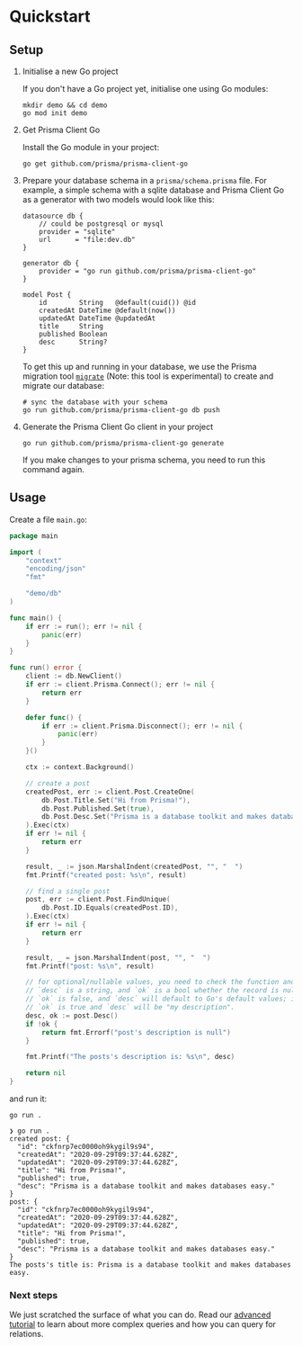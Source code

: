 # Quickstart

## Setup

1) Initialise a new Go project

    If you don't have a Go project yet, initialise one using Go modules:

    ```shell script
    mkdir demo && cd demo
    go mod init demo
    ```

2) Get Prisma Client Go

    Install the Go module in your project:

    ```shell script
    go get github.com/prisma/prisma-client-go
    ```

3) Prepare your database schema in a `prisma/schema.prisma` file. For example, a simple schema with a sqlite database and
    Prisma Client Go as a generator with two models would look like this:

    ```prisma
    datasource db {
        // could be postgresql or mysql
        provider = "sqlite"
        url      = "file:dev.db"
    }

    generator db {
        provider = "go run github.com/prisma/prisma-client-go"
    }

    model Post {
        id        String   @default(cuid()) @id
        createdAt DateTime @default(now())
        updatedAt DateTime @updatedAt
        title     String
        published Boolean
        desc      String?
    }
    ```

    To get this up and running in your database, we use the Prisma migration
    tool [`migrate`](https://www.prisma.io/docs/concepts/components/prisma-migrate) (Note: this tool is experimental) to create and migrate our
    database:

     ```shell script
    # sync the database with your schema
    go run github.com/prisma/prisma-client-go db push
    ```

4) Generate the Prisma Client Go client in your project

    ```shell script
    go run github.com/prisma/prisma-client-go generate
    ```

    If you make changes to your prisma schema, you need to run this command again.

## Usage

Create a file `main.go`:

```go
package main

import (
    "context"
    "encoding/json"
    "fmt"

    "demo/db"
)

func main() {
    if err := run(); err != nil {
        panic(err)
    }
}

func run() error {
    client := db.NewClient()
    if err := client.Prisma.Connect(); err != nil {
        return err
    }

    defer func() {
        if err := client.Prisma.Disconnect(); err != nil {
            panic(err)
        }
    }()

    ctx := context.Background()

    // create a post
    createdPost, err := client.Post.CreateOne(
        db.Post.Title.Set("Hi from Prisma!"),
        db.Post.Published.Set(true),
        db.Post.Desc.Set("Prisma is a database toolkit and makes databases easy."),
    ).Exec(ctx)
    if err != nil {
        return err
    }

    result, _ := json.MarshalIndent(createdPost, "", "  ")
    fmt.Printf("created post: %s\n", result)

    // find a single post
    post, err := client.Post.FindUnique(
        db.Post.ID.Equals(createdPost.ID),
    ).Exec(ctx)
    if err != nil {
        return err
    }

    result, _ = json.MarshalIndent(post, "", "  ")
    fmt.Printf("post: %s\n", result)

    // for optional/nullable values, you need to check the function and create two return values
    // `desc` is a string, and `ok` is a bool whether the record is null or not. If it's null,
    // `ok` is false, and `desc` will default to Go's default values; in this case an empty string (""). Otherwise,
    // `ok` is true and `desc` will be "my description".
    desc, ok := post.Desc()
    if !ok {
        return fmt.Errorf("post's description is null")
    }

    fmt.Printf("The posts's description is: %s\n", desc)

    return nil
}
```

and run it:

```shell script
go run .
```

```
❯ go run .
created post: {
  "id": "ckfnrp7ec0000oh9kygil9s94",
  "createdAt": "2020-09-29T09:37:44.628Z",
  "updatedAt": "2020-09-29T09:37:44.628Z",
  "title": "Hi from Prisma!",
  "published": true,
  "desc": "Prisma is a database toolkit and makes databases easy."
}
post: {
  "id": "ckfnrp7ec0000oh9kygil9s94",
  "createdAt": "2020-09-29T09:37:44.628Z",
  "updatedAt": "2020-09-29T09:37:44.628Z",
  "title": "Hi from Prisma!",
  "published": true,
  "desc": "Prisma is a database toolkit and makes databases easy."
}
The posts's title is: Prisma is a database toolkit and makes databases easy.
```

### Next steps

We just scratched the surface of what you can do. Read our [advanced tutorial](advanced.md) to learn about more
complex queries and how you can query for relations.
